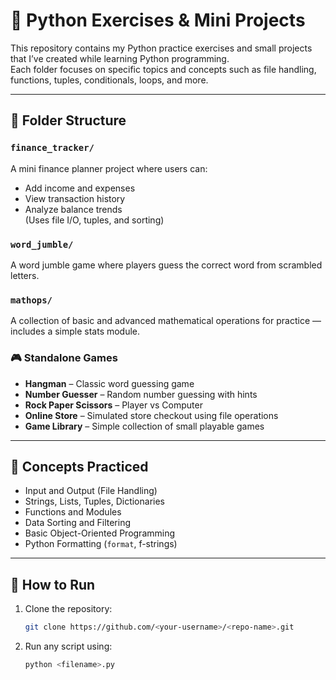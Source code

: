 # 🐍 Python Exercises & Mini Projects

This repository contains my Python practice exercises and small projects that I’ve created while learning Python programming.  
Each folder focuses on specific topics and concepts such as file handling, functions, tuples, conditionals, loops, and more.

---

## 📁 Folder Structure

### `finance_tracker/`
A mini finance planner project where users can:
- Add income and expenses  
- View transaction history  
- Analyze balance trends  
(Uses file I/O, tuples, and sorting)

### `word_jumble/`
A word jumble game where players guess the correct word from scrambled letters.

### `mathops/`
A collection of basic and advanced mathematical operations for practice — includes a simple stats module.

### 🎮 Standalone Games
- **Hangman** – Classic word guessing game  
- **Number Guesser** – Random number guessing with hints  
- **Rock Paper Scissors** – Player vs Computer  
- **Online Store** – Simulated store checkout using file operations  
- **Game Library** – Simple collection of small playable games

---

## 🧠 Concepts Practiced
- Input and Output (File Handling)
- Strings, Lists, Tuples, Dictionaries
- Functions and Modules
- Data Sorting and Filtering
- Basic Object-Oriented Programming
- Python Formatting (`format`, f-strings)

---

## 🚀 How to Run
1. Clone the repository:
   ```bash
   git clone https://github.com/<your-username>/<repo-name>.git
2. Run any script using:
   ```bash
   python <filename>.py

